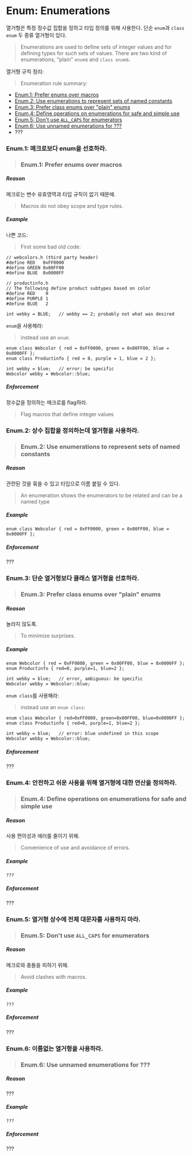 # <a name="S-enum"></a> Enum: Enumerations

열거형은 특정 정수값 집합을 정하고 타입 정의를 위해 사용한다.
단순 `enum`과 `class enum` 두 종류 열거형이 있다.
>Enumerations are used to define sets of integer values and for defining types for such sets of values. There are two kind of enumerations, "plain" `enum`s and `class enum`s.

열거형 규칙 정리:
>Enumeration rule summary:

* [Enum.1: Prefer enums over macros](#Renum-macro)
* [Enum.2: Use enumerations to represent sets of named constants](#Renum-set)
* [Enum.3: Prefer class enums over "plain" enums](#Renum-class)
* [Enum.4: Define operations on enumerations for safe and simple use](#Renum-oper)
* [Enum.5: Don't use `ALL_CAPS` for enumerators](#Renum-caps)
* [Enum.6: Use unnamed enumerations for ???](#Renum-unnamed)
* ???

### <a name="Renum-macro"></a> Enum.1: 메크로보다 enum을 선호하라.
>### <a name="Renum-macro"></a> Enum.1: Prefer enums over macros

##### Reason

메크로는 변수 유효영역과 타입 규칙이 없기 때문에.
>Macros do not obey scope and type rules.

##### Example

나쁜 코드:
>First some bad old code:

    // webcolors.h (third party header)
    #define RED   0xFF0000
    #define GREEN 0x00FF00
    #define BLUE  0x0000FF

    // productinfo.h
    // The following define product subtypes based on color
    #define RED    0
    #define PURPLE 1
    #define BLUE   2

    int webby = BLUE;   // webby == 2; probably not what was desired

`enum`을 사용해라:
>instead use an `enum`:

    enum class Webcolor { red = 0xFF0000, green = 0x00FF00, blue = 0x0000FF };
    enum class Productinfo { red = 0, purple = 1, blue = 2 };

    int webby = blue;   // error: be specific
    Webcolor webby = Webcolor::blue;

##### Enforcement

정수값을 정의하는 메크로를 flag하라.
>Flag macros that define integer values

### <a name="Renum-set"></a> Enum.2: 상수 집합을 정의하는데 열거형을 사용하라.
>### <a name="Renum-set"></a> Enum.2: Use enumerations to represent sets of named constants

##### Reason

관련된 것을 묶을 수 있고 타입으로 이름 붙일 수 있다.
>An enumeration shows the enumerators to be related and can be a named type

##### Example

    enum class Webcolor { red = 0xFF0000, green = 0x00FF00, blue = 0x0000FF };

##### Enforcement

???

### <a name="Renum-class"></a> Enum.3: 단순 열거형보다 클래스 열거형을 선호하라.
>### <a name="Renum-class"></a> Enum.3: Prefer class enums over "plain" enums

##### Reason

놀라지 않도록.
>To minimize surprises.

##### Example

    enum Webcolor { red = 0xFF0000, green = 0x00FF00, blue = 0x0000FF };
    enum Productinfo { red=0, purple=1, blue=2 };

    int webby = blue;   // error, ambiguous: be specific
    Webcolor webby = Webcolor::blue;

`enum class`를 사용해라:
>instead use an `enum class`:

    enum class Webcolor { red=0xFF0000, green=0x00FF00, blue=0x0000FF };
    enum class Productinfo { red=0, purple=1, blue=2 };

    int webby = blue;   // error: blue undefined in this scope
    Webcolor webby = Webcolor::blue;

##### Enforcement

???

### <a name="Renum-oper"></a> Enum.4: 안전하고 쉬운 사용을 위해 열거형에 대한 연산을 정의하라.
>### <a name="Renum-oper"></a> Enum.4: Define operations on enumerations for safe and simple use

##### Reason

사용 편의성과 에러를 줄이기 위해.
>Convenience of use and avoidance of errors.

##### Example

    ???

##### Enforcement

???

### <a name="Renum-caps"></a> Enum.5: 열거형 상수에 전체 대문자를 사용하지 마라.
>### <a name="Renum-caps"></a> Enum.5: Don't use `ALL_CAPS` for enumerators

##### Reason

메크로와 충돌을 피하기 위해.
>Avoid clashes with macros.

##### Example

    ???

##### Enforcement

???

### <a name="Renum-unnamed"></a> Enum.6: 이름없는 열거형을 사용하라.
>### <a name="Renum-unnamed"></a> Enum.6: Use unnamed enumerations for ???

##### Reason

???

##### Example

    ???

##### Enforcement

???

